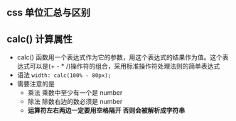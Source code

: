 ## css 单位汇总与区别
## calc() 计算属性
- calc() 函数用一个表达式作为它的参数，用这个表达式的结果作为值。这个表达式可以是(+ - * /)操作符的组合，采用标准操作符处理法则的简单表达式
- 语法 `width: calc(100% - 80px);`
- 需要注意的是
  - 乘法 乘数中至少有一个是 number
  - 除法 除数右边的数必须是 number
  - **运算符左右两边一定要用空格隔开 否则会被解析成字符串**